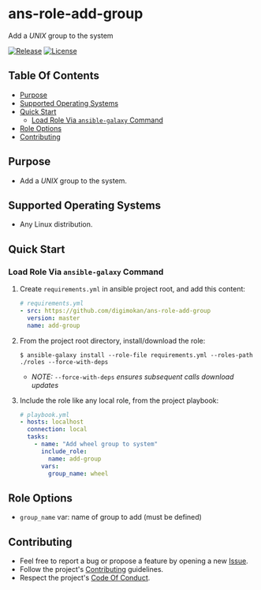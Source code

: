 # ans-role-add-group

Add a _UNIX_ group to the system

[![Release](https://img.shields.io/github/release/digimokan/ans-role-add-group.svg?label=release)](https://github.com/digimokan/ans-role-add-group/releases/latest "Latest Release Notes")
[![License](https://img.shields.io/badge/license-MIT-blue.svg?label=license)](LICENSE.md "Project License")

## Table Of Contents

* [Purpose](#purpose)
* [Supported Operating Systems](#supported-operating-systems)
* [Quick Start](#quick-start)
    * [Load Role Via `ansible-galaxy` Command](#load-role-via-ansible-galaxy-command)
* [Role Options](#role-options)
* [Contributing](#contributing)

## Purpose

* Add a _UNIX_ group to the system.

## Supported Operating Systems

* Any Linux distribution.

## Quick Start

### Load Role Via `ansible-galaxy` Command

1. Create `requirements.yml` in ansible project root, and add this content:

   ```yaml
   # requirements.yml
   - src: https://github.com/digimokan/ans-role-add-group
     version: master
     name: add-group
   ```

2. From the project root directory, install/download the role:

   ```shell
   $ ansible-galaxy install --role-file requirements.yml --roles-path ./roles --force-with-deps
   ```

   * _NOTE:_ `--force-with-deps` _ensures subsequent calls download updates_

3. Include the role like any local role, from the project playbook:

   ```yaml
   # playbook.yml
   - hosts: localhost
     connection: local
     tasks:
       - name: "Add wheel group to system"
         include_role:
           name: add-group
         vars:
           group_name: wheel
   ```

## Role Options

* `group_name` var: name of group to add (must be defined)

## Contributing

* Feel free to report a bug or propose a feature by opening a new
  [Issue](https://github.com/digimokan/ans-role-add-group/issues).
* Follow the project's [Contributing](CONTRIBUTING.md) guidelines.
* Respect the project's [Code Of Conduct](CODE_OF_CONDUCT.md).

